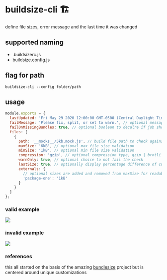 # buildsize-cli 🏗️

define file sizes, error message and the last time it was changed

## supported naming

- .buildsizerc.js
- buildsize.config.js

## flag for path

```shell
buildsize-cli --config folder/path
```

## usage

```js
module.exports = {
  lastUpdated: 'Fri May 29 2020 12:00:00 GMT-0500 (Central Daylight Time)', // optional timestamp
  failMessage: 'Please fix, split, or set to warn.', // optional message to display on failed check
  failOnMissingBundles: true, // optional boolean to decalre if job should fail if any files are missing
  files: [
    {
      path: '__mocks__/5kb.mock.js', // build file path to check against
      maxSize: '6kB', // optional max file size validation
      minSize: '1kB', // optional min file size validation
      compression: 'gzip', // optional compression type, gzip | brotli
      warnOnly: true, // optional choice to not fail the check
      lastSize: true, // optionally display percentage difference of current size and last set max size
      externals: {
        // optional sizes are added and removed from maxSize for readabliity
        'package-one': '1kB'
      }
    }
  ]
};
```

### valid example

![](https://i.imgur.com/OhYdEHc.png)

### invalid example

![](https://i.imgur.com/qn9c8Lq.png)

### references

this all started on the basis of the amazing [bundlesize](https://github.com/siddharthkp/bundlesize) project but is centered around unique customizations
